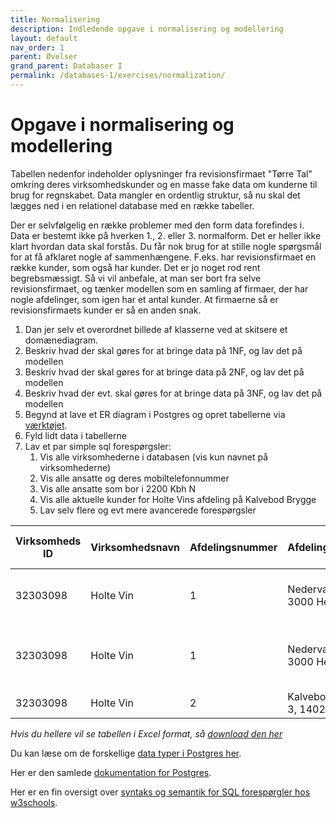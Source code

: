 ```yaml
---
title: Normalisering
description: Indledende opgave i normalisering og modellering
layout: default
nav_order: 1
parent: Øvelser
grand_parent: Databaser I
permalink: /databases-1/exercises/normalization/
---
```


# Opgave i normalisering og modellering

Tabellen nedenfor indeholder oplysninger fra revisionsfirmaet "Tørre Tal" omkring deres virksomhedskunder og en masse fake data om kunderne til brug for regnskabet. Data mangler en ordentlig struktur, så nu skal det lægges ned i en relationel database med en række tabeller.

Der er selvfølgelig en række problemer med den form data forefindes i. Data er bestemt ikke på hverken 1., 2. eller 3. normalform. Det er heller ikke klart hvordan data skal forstås. Du får nok brug for at stille nogle spørgsmål for at få afklaret nogle af sammenhængene. F.eks. har revisionsfirmaet en række kunder, som også har kunder. Det er jo noget rod rent begrebsmæssigt. Så vi vil anbefale, at man ser bort fra selve revisionsfirmaet, og tænker modellen som en samling af firmaer, der har nogle afdelinger, som igen har et antal kunder. At firmaerne så er revisionsfirmaets kunder er så en anden snak.

1. Dan jer selv et overordnet billede af klasserne ved at skitsere et domænediagram.
2. Beskriv hvad der skal gøres for at bringe data på 1NF, og lav det på modellen
3. Beskriv hvad der skal gøres for at bringe data på 2NF, og lav det på modellen
4. Beskriv hvad der evt. skal gøres for at bringe data på 3NF, og lav det på modellen
5. Begynd at lave et ER diagram i Postgres og opret tabellerne via [værktøjet](https://www.pgadmin.org/docs/pgadmin4/latest/erd_tool.html).
6. Fyld lidt data i tabellerne
7. Lav et par simple sql forespørgsler:
   1. Vis alle virksomhederne i databasen (vis kun navnet på virksomhederne)
   2. Vis alle ansatte og deres mobiltelefonnummer
   3. Vis alle ansatte som bor i 2200 Kbh N
   4. Vis alle aktuelle kunder for Holte Vins afdeling på Kalvebod Brygge
   5. Lav selv flere og evt mere avancerede forespørgsler

| Virksomheds ID | Virksomhedsnavn | Afdelingsnummer | Afdelingsadresse              | Afdelingsleder | Afdelingsleder mobil | Ansat           | Ansat mobil | Ansat hjemmenr | Ansat adresse            | Adgang til firmabil | Firmabil max passagerer | Ansættelsesdato | Aktuelle kunder                 |
|----------------|-----------------|-----------------|-------------------------------|----------------|----------------------|-----------------|-------------|---------------|--------------------------|---------------------|------------------------|-----------------|--------------------------------|
| 32303098       | Holte Vin       | 1               | Nedervænget 22, 3000 Helsingør| Martin Duus    | 49884432             | Frederik Hansen | 22983554    | 40992843      | Ledregade 32, 2200 Kbh N | AJ 32 988           | 3                      | 2011/01/31      | Nordea, ISS, Mærsk data,       |
| 32303098       | Holte Vin       | 1               | Nedervænget 22, 3000 Helsingør| Martin Duus    | 49884432             | Birthe Jensen   | 49835039    | 55939500      | Vejsensgade 9, 2200 Nørrebro | AJ 32 988        | 3                      | 2013/10/23      | Nordea, Mærsk data, Honglins grill |
| 32303098       | Holte Vin       | 2               | Kalvebodbrygge 3, 1402 Kbh    | Allan Malling  | 32342565             | Hassan Al Midi  | 44993805    | 49993805      | Nørregade 3, 1504 Kbh    | DD 59 300          | 5                      | 2017/08/09      | Støvsuger

*Hvis du hellere vil se tabellen i Excel format, så [download den her](./docs/opg_normalisering_kunde_db.xlsx)*

Du kan læse om de forskellige [data typer i Postgres her](https://www.postgresql.org/docs/current/datatype.html).

Her er den samlede [dokumentation for Postgres](https://www.postgresql.org/docs/15/index.html).

Her er en fin oversigt over [syntaks og semantik for SQL forespørgler hos w3schools](https://www.w3schools.com/sql/default.asp).

<!--
## Forslag til løsning

![Solution Suggestion](https://i.imgur.com/us8SosS.png)

Bemærk de følgende antagelser:

- En medarbejder er knyttet til netop en afdeling
- En afdelingsleder er også en medarbejder
- Virksomhederne har en eller flere afdelinger
- Hver afdeling har et antal kunder tilknyttet
- Hver kunde kan kun være tilknyttet en afdeling
- Kunderne er tilknyttet en eller flere medarbejdere
- Flere kunder kan godt bo på den samme adresse
-->